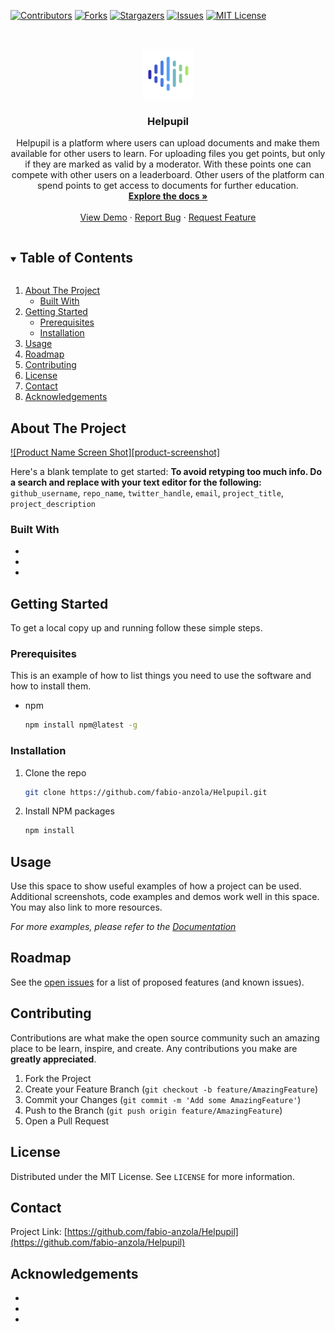 [![Contributors][contributors-shield]][contributors-url]
[![Forks][forks-shield]][forks-url]
[![Stargazers][stars-shield]][stars-url]
[![Issues][issues-shield]][issues-url]
[![MIT License][license-shield]][license-url]



<!-- PROJECT LOGO -->
<br />
<p align="center">
  <a href="https://github.com/fabio-anzola/Helpupil">
    <img src="https://github.com/fabio-anzola/Helpupil/blob/master/client/src/main/resources/META-INF/resources/images/logo.png?raw=true" alt="Logo" width="80" height="80">
  </a>

  <h3 align="center">Helpupil</h3>

  <p align="center">
    Helpupil is a platform where users can upload documents and make them available for other users to learn. For uploading files you get points, but only if they are marked as valid by a moderator. With these points one can compete with other users on a leaderboard. Other users of the platform can spend points to get access to documents for further education.
    <br />
    <a href="https://github.com/fabio-anzola/Helpupil"><strong>Explore the docs »</strong></a>
    <br />
    <br />
    <a href="https://helpupil.at/">View Demo</a>
    ·
    <a href="https://github.com/fabio-anzola/Helpupil/issues">Report Bug</a>
    ·
    <a href="https://github.com/fabio-anzola/Helpupil/issues">Request Feature</a>
  </p>
</p>



<!-- TABLE OF CONTENTS -->
<details open="open">
  <summary><h2 style="display: inline-block">Table of Contents</h2></summary>
  <ol>
    <li>
      <a href="#about-the-project">About The Project</a>
      <ul>
        <li><a href="#built-with">Built With</a></li>
      </ul>
    </li>
    <li>
      <a href="#getting-started">Getting Started</a>
      <ul>
        <li><a href="#prerequisites">Prerequisites</a></li>
        <li><a href="#installation">Installation</a></li>
      </ul>
    </li>
    <li><a href="#usage">Usage</a></li>
    <li><a href="#roadmap">Roadmap</a></li>
    <li><a href="#contributing">Contributing</a></li>
    <li><a href="#license">License</a></li>
    <li><a href="#contact">Contact</a></li>
    <li><a href="#acknowledgements">Acknowledgements</a></li>
  </ol>
</details>



<!-- ABOUT THE PROJECT -->
## About The Project

[![Product Name Screen Shot][product-screenshot]](https://example.com)

Here's a blank template to get started:
**To avoid retyping too much info. Do a search and replace with your text editor for the following:**
`github_username`, `repo_name`, `twitter_handle`, `email`, `project_title`, `project_description`


### Built With

* []()
* []()
* []()



<!-- GETTING STARTED -->
## Getting Started

To get a local copy up and running follow these simple steps.

### Prerequisites

This is an example of how to list things you need to use the software and how to install them.
* npm
  ```sh
  npm install npm@latest -g
  ```

### Installation

1. Clone the repo
   ```sh
   git clone https://github.com/fabio-anzola/Helpupil.git
   ```
2. Install NPM packages
   ```sh
   npm install
   ```



<!-- USAGE EXAMPLES -->
## Usage

Use this space to show useful examples of how a project can be used. Additional screenshots, code examples and demos work well in this space. You may also link to more resources.

_For more examples, please refer to the [Documentation](https://example.com)_



<!-- ROADMAP -->
## Roadmap

See the [open issues](https://github.com/fabio-anzola/Helpupil/issues) for a list of proposed features (and known issues).



<!-- CONTRIBUTING -->
## Contributing

Contributions are what make the open source community such an amazing place to be learn, inspire, and create. Any contributions you make are **greatly appreciated**.

1. Fork the Project
2. Create your Feature Branch (`git checkout -b feature/AmazingFeature`)
3. Commit your Changes (`git commit -m 'Add some AmazingFeature'`)
4. Push to the Branch (`git push origin feature/AmazingFeature`)
5. Open a Pull Request



<!-- LICENSE -->
## License

Distributed under the MIT License. See `LICENSE` for more information.



<!-- CONTACT -->
## Contact

Project Link: [https://github.com/fabio-anzola/Helpupil](https://github.com/fabio-anzola/Helpupil)



<!-- ACKNOWLEDGEMENTS -->
## Acknowledgements

* []()
* []()
* []()





<!-- MARKDOWN LINKS & IMAGES -->
<!-- https://www.markdownguide.org/basic-syntax/#reference-style-links -->
[contributors-shield]: https://img.shields.io/github/contributors/fabio-anzola/repo.svg?style=for-the-badge
[contributors-url]: https://github.com/fabio-anzola/repo/graphs/contributors
[forks-shield]: https://img.shields.io/github/forks/fabio-anzola/repo.svg?style=for-the-badge
[forks-url]: https://github.com/fabio-anzola/repo/network/members
[stars-shield]: https://img.shields.io/github/stars/fabio-anzola/repo.svg?style=for-the-badge
[stars-url]: https://github.com/fabio-anzola/repo/stargazers
[issues-shield]: https://img.shields.io/github/issues/fabio-anzola/repo.svg?style=for-the-badge
[issues-url]: https://github.com/fabio-anzola/repo/issues
[license-shield]: https://img.shields.io/github/license/fabio-anzola/repo.svg?style=for-the-badge
[license-url]: https://github.com/fabio-anzola/repo/blob/master/LICENSE.txt